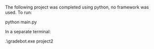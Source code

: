 The following project was completed using python, no framework was used.
To run:

python main.py


In a separate terminal:

.\gradebot.exe project2
